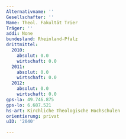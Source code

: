 ```yaml
---
Alternativname: ''
Gesellschafter: ''
Name: Theol. Fakultät Trier
Träger: ''
addi: None
bundesland: Rheinland-Pfalz
drittmittel:
  2010:
    absolut: 0.0
    wirtschaft: 0.0
  2011:
    absolut: 0.0
    wirtschaft: 0.0
  2012:
    absolut: 0.0
    wirtschaft: 0.0
gps-la: 49.746.875
gps-lo: 6.687.521
hs-art: Kirchliche Theologische Hochschulen
orientierung: privat
uID: '2040'

---
```


